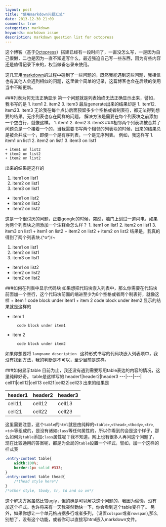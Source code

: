 ```yaml
---
layout: post
title: "使用markdown问题汇总"
date: 2013-12-30 21:09
comments: true
categories: markdown
keywords: markdown issue
description: markdown question list for octopress
---
```

这个博客（基于[Octopress](https://github.com/imathis/octopress)）搭建已经有一段时间了，一直没怎么写，一是因为自己很懒，二也是因为一直不知道写什么，最近强迫自己写一些东西，因为有些内容还是值得记录下来的，权当做备忘录来使用。

这几天用[markdown](http://en.wikipedia.org/wiki/Markdown)的过程中碰到了一些问题的，既然我能遇到这些问题，我相信也有其他人会遇到相似的问题，这里做个简单的记录，这篇博客也会在后续的使用当中不断更新。

<!--more-->

###列表为何无法正确显示
第一个问题就是列表始终无法正确显示出来，譬如，我书写的是
	1. item1
	2. item2
	3. item3
最后generate出来的结果却是
	1. item12. item23. item3
无论我在每个点(.)后面预留多少个空格或者制表符，都无法得到想要的结果。无序列表也存在同样的问题。
解决方法是需要在每个列表块之前添加一个空白行，就像这样。
	<!--这里放置一个空行-->
	1. item1
	2. item2
	3. item3
###相邻两个列表块被合并了
问题总是一个接着一个的，当我需要书写两个相邻的列表块的时候，出来的结果总是被合并成一个，即便一个是有序列表，一个是无序列表。
例如，我这样写
	1. item1 on list1
	2. item2 on list1
	3. item3 on list1
	
	+ item1 on list2
	+ item2 on list2
	+ item2 on list2
出来的结果是这样的

1. item1 on list1
2. item2 on list1
3. item3 on list1

+ item1 on list2
+ item2 on list2
+ item2 on list2

这是一个很讨厌的问题，正要google的时候，突然，脑门上划过一道闪电，如果为两个列表块之间添加一个注释会怎么样？
	1. item1 on list1
	2. item2 on list1
	3. item3 on list1
	<!--大哥，我想要两个列表块-->
	+ item1 on list2
	+ item2 on list2
	+ item2 on list2
结果是，我真的得到了两个列表块.\(^o^)/~

1. item1 on list1
2. item2 on list1
3. item3 on list1
<!--大哥，我想要两个列表块-->
+ item1 on list2
+ item2 on list2
+ item2 on list2

###如何在列表中显示代码块
如果想把代码块嵌入列表中，那么你需要在代码块前面加一个空行，这个代码块前面的缩进至少为8个空格或者两个制表符，就像这样
	+ item 1
			<!--这里有个空行-->
	<!--这里两个制表符-->code block under item1
	+ item 2
			<!--这里有个空行-->
	<!--或者8个空格-->code block under item2
显示的结果就是这样的

+ item 1
			
		code block under item1
+ item 2

		code block under item2
  
如果你想要将
	``` langname description 
	```
这种形式书写的代码块嵌入列表项中，我没有找到方法，我的判断是不可以，至少目前是这样。

###如何显示table
目前为止，我还没有遇到需要写用table表达的内容的情况，这里纯粹好奇。
table是这样写的
	header1|header2|header3
	---|---|---|
	cell11|cell12|cell13
	cell21|cell22|cell23
出来的结果是

header1|header2|header3
---|---|---|
cell11|cell12|cell13
cell21|cell22|cell23

这里需要注意，这个`table`的`html`就是由纯粹的`<table>`,`<thead>`,`<tbody>`,`<tr>`,`<td>`等组成的，是没有诸如`class`等任何属性的，所以你看到的会是这个样子，那么如何为`table`添加`class`属性呢？我不知道，网上也有很多人再问这个问题了，现在比较通用的答案呢，都是为全局的`table`设置一个样式，譬如，加一个这样的样式表
``` css table style
.entry-content table{
	width:100%;
	border:1px solid #333;
}
.entry-content table thead{
	/*thead style here*/
}
/*other style, tbody, tr, td and so on*/

```
这个解决方案虽然比较ugly，但的确是可以解决这个问题的，我因为偷懒，没有加这个样式。也许将来有一天我突然勤快一下，你会看到这个table变样了。
另外，如果你想让一个单元格占据多行或者多列，（设置`colspan`或者`rowspan`),那么别想了，没有这个功能，或者你可以直接写html嵌入markdown文件。

